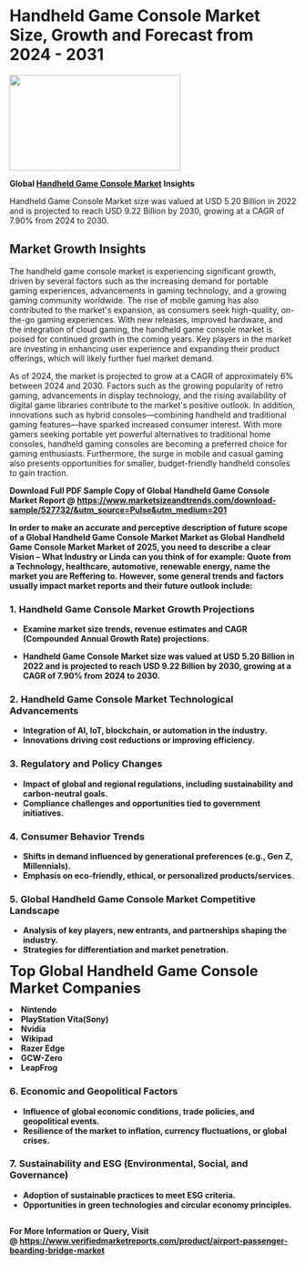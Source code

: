 <H1>Handheld Game Console Market Size, Growth and Forecast from 2024 - 2031</H1><img class="aligncenter size-medium wp-image-584254" src="https://thirdeyenews.in/wp-content/uploads/2024/09/Global-Market-Research-300x168.jpeg" alt="" width="300" height="168" /><p><strong>Global&nbsp;<a href="https://www.marketsizeandtrends.com/download-sample/527732/&amp;utm_source=Pulse&amp;utm_medium=201">Handheld Game Console Market</a> Insights</strong></p><p>Handheld Game Console Market size was valued at USD 5.20 Billion in 2022 and is projected to reach USD 9.22 Billion by 2030, growing at a CAGR of 7.90% from 2024 to 2030.</p><p><h2>Market Growth Insights</h2> <p>The handheld game console market is experiencing significant growth, driven by several factors such as the increasing demand for portable gaming experiences, advancements in gaming technology, and a growing gaming community worldwide. The rise of mobile gaming has also contributed to the market's expansion, as consumers seek high-quality, on-the-go gaming experiences. With new releases, improved hardware, and the integration of cloud gaming, the handheld game console market is poised for continued growth in the coming years. Key players in the market are investing in enhancing user experience and expanding their product offerings, which will likely further fuel market demand.</p> <p><strong></strong></p> <p>As of 2024, the market is projected to grow at a CAGR of approximately 6% between 2024 and 2030. Factors such as the growing popularity of retro gaming, advancements in display technology, and the rising availability of digital game libraries contribute to the market's positive outlook. In addition, innovations such as hybrid consoles—combining handheld and traditional gaming features—have sparked increased consumer interest. With more gamers seeking portable yet powerful alternatives to traditional home consoles, handheld gaming consoles are becoming a preferred choice for gaming enthusiasts. Furthermore, the surge in mobile and casual gaming also presents opportunities for smaller, budget-friendly handheld consoles to gain traction. <p><strong></p><p><span class=""><strong>Download Full PDF Sample Copy of Global Handheld Game Console Market Report</strong> @ <a href="https://www.marketsizeandtrends.com/download-sample/527732/&amp;utm_source=Pulse&amp;utm_medium=201" target="_blank">https://www.marketsizeandtrends.com/download-sample/527732/&amp;utm_source=Pulse&amp;utm_medium=201</a></span></p><p>In order to make an accurate and perceptive description of future scope of a Global&nbsp;Handheld Game Console Market Market as Global&nbsp;Handheld Game Console Market Market of 2025, you need to describe a clear Vision &ndash; What Industry or Linda can you think of for example: Quote from a Technology, healthcare, automotive, renewable energy, name the market you are Reffering to. However, some general trends and factors usually impact market reports and their future outlook include:</p><h3>1.&nbsp;<strong>Handheld Game Console Market Growth Projections</strong></h3><ul><li>Examine market size trends, revenue estimates and CAGR (Compounded Annual Growth Rate) projections.</li><li><p>Handheld Game Console Market size was valued at USD 5.20 Billion in 2022 and is projected to reach USD 9.22 Billion by 2030, growing at a CAGR of 7.90% from 2024 to 2030.</p></li></ul><h3>2.&nbsp;<strong>Handheld Game Console Market Technological Advancements</strong></h3><ul><li>Integration of AI, IoT, blockchain, or automation in the industry.</li><li>Innovations driving cost reductions or improving efficiency.</li></ul><h3>3.&nbsp;<strong>Regulatory and Policy Changes</strong></h3><ul><li>Impact of global and regional regulations, including sustainability and carbon-neutral goals.</li><li>Compliance challenges and opportunities tied to government initiatives.</li></ul><h3>4.&nbsp;<strong>Consumer Behavior Trends</strong></h3><ul><li>Shifts in demand influenced by generational preferences (e.g., Gen Z, Millennials).</li><li>Emphasis on eco-friendly, ethical, or personalized products/services.</li></ul><h3>5.&nbsp;<strong>Global Handheld Game Console Market Competitive Landscape</strong></h3><ul><li>Analysis of key players, new entrants, and partnerships shaping the industry.</li><li>Strategies for differentiation and market penetration.</li></ul><p data-pm-slice="1 1 []"><span style="color: inherit; font-family: inherit; font-size: 25px;">Top Global Handheld Game Console Market Companies</span></p><div class="" data-test-id=""><p><li>Nintendo</li><li> PlayStation Vita(Sony)</li><li> Nvidia</li><li> Wikipad</li><li> Razer Edge</li><li> GCW-Zero</li><li> LeapFrog</li></p></div><h3>6.&nbsp;<strong>Economic and Geopolitical Factors</strong></h3><ul><li>Influence of global economic conditions, trade policies, and geopolitical events.</li><li>Resilience of the market to inflation, currency fluctuations, or global crises.</li></ul><h3>7.&nbsp;<strong>Sustainability and ESG (Environmental, Social, and Governance)</strong></h3><ul><li>Adoption of sustainable practices to meet ESG criteria.</li><li>Opportunities in green technologies and circular economy principles.</li></ul><h2><strong style="font-size: 14px;">For More Information or Query, Visit @&nbsp;</strong><a style="background-color: #ffffff; font-size: 14px;" href="https://www.marketsizeandtrends.com/report/handheld-game-console-market/" target="_blank">https://www.verifiedmarketreports.com/product/airport-passenger-boarding-bridge-market</a></h2>

